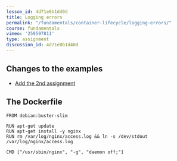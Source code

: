 ```yaml
---
lesson_id: 4d71e0b1d40d
title: Logging errors
permalink: "/fundamentals/container-lifecycle/logging-errors/"
course: fundamentals
vimeo: '259597811'
type: assignment
discussion_id: 4d71e0b1d40d
---
```


## Changes to the examples
* [Add the 2nd assignment](https://github.com/learndocker/docker_examples/commit/93492dc)

## The Dockerfile
```
FROM debian:buster-slim

RUN apt-get update
RUN apt-get install -y nginx
RUN rm /var/log/nginx/access.log && ln -s /dev/stdout /var/log/nginx/access.log

CMD ["/usr/sbin/nginx", "-g", "daemon off;"]
```
